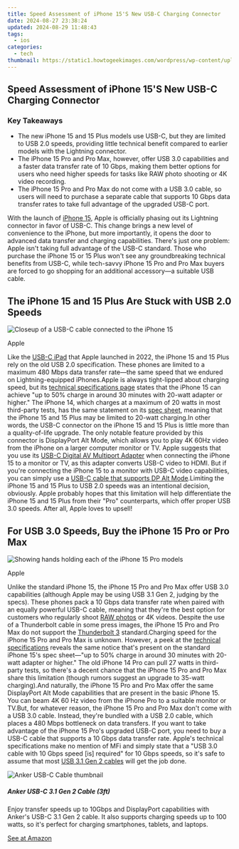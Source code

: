 ```yaml
---
title: Speed Assessment of iPhone 15'S New USB-C Charging Connector
date: 2024-08-27 23:38:24
updated: 2024-08-29 11:48:43
tags:
  - ios
categories:
  - tech
thumbnail: https://static1.howtogeekimages.com/wordpress/wp-content/uploads/2023/09/14-1.png
---
```


## Speed Assessment of iPhone 15'S New USB-C Charging Connector

### Key Takeaways

* The new iPhone 15 and 15 Plus models use USB-C, but they are limited to USB 2.0 speeds, providing little technical benefit compared to earlier models with the Lightning connector.
* The iPhone 15 Pro and Pro Max, however, offer USB 3.0 capabilities and a faster data transfer rate of 10 Gbps, making them better options for users who need higher speeds for tasks like RAW photo shooting or 4K video recording.
* The iPhone 15 Pro and Pro Max do not come with a USB 3.0 cable, so users will need to purchase a separate cable that supports 10 Gbps data transfer rates to take full advantage of the upgraded USB-C port.

 With the launch of [iPhone 15](https://fox-access.techidaily.com/2024-approved-the-science-and-magic-behind-full-circle-films/), Apple is officially phasing out its Lightning connector in favor of USB-C. This change brings a new level of convenience to the iPhone, but more importantly, it opens the door to advanced data transfer and charging capabilities. There's just one problem: Apple isn't taking full advantage of the USB-C standard. Those who purchase the iPhone 15 or 15 Plus won't see any groundbreaking technical benefits from USB-C, while tech-savvy iPhone 15 Pro and Pro Max buyers are forced to go shopping for an additional accessory—a suitable USB cable.

##  The iPhone 15 and 15 Plus Are Stuck with USB 2.0 Speeds

![Closeup of a USB-C cable connected to the iPhone 15](https://static1.howtogeekimages.com/wordpress/wp-content/uploads/2023/09/iphone_usb_c_featured-copy-1.jpg) 

Apple

 Like the [USB-C iPad](https://extra-skills.techidaily.com/new-speedy-audio-on-phone-ultimate-list-of-tools/) that Apple launched in 2022, the iPhone 15 and 15 Plus rely on the old USB 2.0 specification. These phones are limited to a maximum 480 Mbps data transfer rate—the same speed that we endured on Lightning-equipped iPhones.Apple is always tight-lipped about charging speed, but its [technical specifications page](https://www.apple.com/iphone-15/specs/) states that the iPhone 15 can achieve "up to 50% charge in around 30 minutes with 20-watt adapter or higher." The iPhone 14, which charges at a maximum of 20 watts in most third-party tests, has the same statement on its [spec sheet](https://www.apple.com/iphone-14/specs/), meaning that the iPhone 15 and 15 Plus may be limited to 20-watt charging.In other words, the USB-C connector on the iPhone 15 and 15 Plus is little more than a quality-of-life upgrade. The only notable feature provided by this connector is DisplayPort Alt Mode, which allows you to play 4K 60Hz video from the iPhone on a larger computer monitor or TV. Apple suggests that you use its [USB-C Digital AV Multiport Adapter](https://www.apple.com/shop/product/MUF82AM/A/usb-c-digital-av-multiport-adapter) when connecting the iPhone 15 to a monitor or TV, as this adapter converts USB-C video to HDMI. But if you're connecting the iPhone 15 to a monitor with USB-C video capabilities, you can simply use a [USB-C cable that supports DP Alt Mode](https://www.amazon.com/Anker-Powerline-Delivery-Matebook-Chromebook/dp/B072JYDQ7N/?tag=hotoge-20&ascsubtag=UUhtgUeUpU2000332&asc%5Frefurl=https%3A%2F%2Fwww.howtogeek.com%2Fhow-fast-is-the-iphone-15s-usb-c-port%2F&asc%5Fcampaign=Evergreen).Limiting the iPhone 15 and 15 Plus to USB 2.0 speeds was an intentional decision, obviously. Apple probably hopes that this limitation will help differentiate the iPhone 15 and 15 Plus from their "Pro" counterparts, which offer proper USB 3.0 speeds. After all, Apple loves to upsell!

##  For USB 3.0 Speeds, Buy the iPhone 15 Pro or Pro Max

![Showing hands holding each of the iPhone 15 Pro models](https://static1.howtogeekimages.com/wordpress/wp-content/uploads/2023/09/iphone-15-pro-model-unselect-gallery-1-202309.jpeg) 

Apple

 Unlike the standard iPhone 15, the iPhone 15 Pro and Pro Max offer USB 3.0 capabilities (although Apple may be using USB 3.1 Gen 2, judging by the specs). These phones pack a 10 Gbps data transfer rate when paired with an equally powerful USB-C cable, meaning that they're the best option for customers who regularly shoot [RAW photos](https://youtube-data.techidaily.com/024-approved-efficiently-achieving-color-background-separation/) or 4K videos. Despite the use of a Thunderbolt cable in some press images, the iPhone 15 Pro and Pro Max do not support the [Thunderbolt 3](https://extra-support.techidaily.com/new-quick-conversion-tips-using-vlc-for-mpeg-4-and-beyond/) standard.Charging speed for the iPhone 15 Pro and Pro Max is unknown. However, a peek at the [technical specifications](https://www.apple.com/iphone-15-pro/specs/) reveals the same notice that's present on the standard iPhone 15's spec sheet—"up to 50% charge in around 30 minutes with 20-watt adapter or higher." The old iPhone 14 Pro can pull 27 watts in third-party tests, so there's a decent chance that the iPhone 15 Pro and Pro Max share this limitation (though rumors suggest an upgrade to 35-watt charging).And naturally, the iPhone 15 Pro and Pro Max offer the same DisplayPort Alt Mode capabilities that are present in the basic iPhone 15\. You can beam 4K 60 Hz video from the iPhone Pro to a suitable monitor or TV.But, for whatever reason, the iPhone 15 Pro and Pro Max don't come with a USB 3.0 cable. Instead, they're bundled with a USB 2.0 cable, which places a 480 Mbps bottleneck on data transfers. If you want to take advantage of the iPhone 15 Pro's upgraded USB-C port, you need to buy a USB-C cable that supports a 10 Gbps data transfer rate. Apple's technical specifications make no mention of MFi and simply state that a "USB 3.0 cable with 10 Gbps speed \[is\] required" for 10 Gbps speeds, so it's safe to assume that most [USB 3.1 Gen 2 cables](http://www.amazon.com/Anker-Powerline-Delivery-Matebook-Chromebook/dp/B072JYDQ7N/?tag=hotoge-20&ascsubtag=UUhtgUeUpU2000332&asc%5Frefurl=https%3A%2F%2Fwww.howtogeek.com%2Fhow-fast-is-the-iphone-15s-usb-c-port%2F&asc%5Fcampaign=Evergreen) will get the job done.

![Anker USB-C Cable thumbnail](https://static1.howtogeekimages.com/wordpress/wp-content/uploads/2023/09/51lw0-1qynl-_sl1200_.jpg) 

#####  Anker USB-C 3.1 Gen 2 Cable (3ft)

Enjoy transfer speeds up to 10Gbps and DisplayPort capabilities with Anker's USB-C 3.1 Gen 2 cable. It also supports charging speeds up to 100 watts, so it's perfect for charging smartphones, tablets, and laptops.

[See at Amazon](https://www.amazon.com/Anker-Powerline-Delivery-Matebook-Chromebook/dp/B072JYDQ7N/?tag=hotoge-20&ascsubtag=UUhtgUeUpU2000332&asc%5Frefurl=https%3A%2F%2Fwww.howtogeek.com%2Fhow-fast-is-the-iphone-15s-usb-c-port%2F&asc%5Fcampaign=Evergreen)

<ins class="adsbygoogle"
     style="display:block"
     data-ad-format="autorelaxed"
     data-ad-client="ca-pub-7571918770474297"
     data-ad-slot="1223367746"></ins>



<ins class="adsbygoogle"
     style="display:block"
     data-ad-client="ca-pub-7571918770474297"
     data-ad-slot="8358498916"
     data-ad-format="auto"
     data-full-width-responsive="true"></ins>
